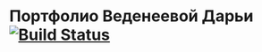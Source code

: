 # Портфолио Веденеевой Дарьи [![Build Status](https://travis-ci.com/Tikondra/frontend-3.0.svg?branch=master)](https://travis-ci.com/Tikondra/frontend-3.0)
